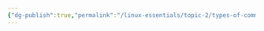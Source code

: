 ```yaml
---
{"dg-publish":true,"permalink":"/linux-essentials/topic-2/types-of-commands/","noteIcon":"1"}
---
```


